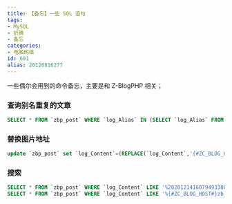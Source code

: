 ```yaml
---
title: 【备忘】一些 SQL 语句
tags:
- MySQL
- 折腾
- 备忘
categories:
- 电脑网络
id: 601
alias: 20120816277
---
```


一些偶尔会用到的命令备忘，主要是和 Z-BlogPHP 相关；

<!--more-->

### 查询别名重复的文章

```sql
SELECT * FROM `zbp_post` WHERE `log_Alias` IN (SELECT `log_Alias` FROM `zbp_post` GROUP BY `log_Alias` HAVING COUNT(`log_Alias`)>1)
```

### 替换图片地址

```sql
update `zbp_post` set `log_Content`=(REPLACE(`log_Content`,'{#ZC_BLOG_HOST#}zb_users/upload/','https://cdn.adadd.com/XXXXX/'));
```

### 搜索

```sql
SELECT * FROM `zbp_post` WHERE `log_Content` LIKE '%202012141607949338840263%';
SELECT * FROM `zbp_post` WHERE `log_Content` LIKE '%{#ZC_BLOG_HOST#}zb_users/%';
```
